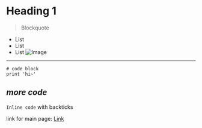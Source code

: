 # Heading 1	
> Blockquote
* List
* List
* List ![Image](http://url/a.png)
---
```
# code block
print 'hi~'
```
## *more code*
`Inline code` with backticks

link for main page: [Link](https://aaroncc914.github.io/cse15l-lab-reports/index.html)

